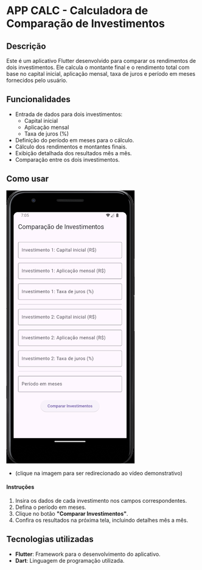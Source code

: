 # APP CALC - Calculadora de Comparação de Investimentos

## Descrição

Este é um aplicativo Flutter desenvolvido para comparar os rendimentos de dois investimentos. Ele calcula o montante final e o rendimento total com base no capital inicial, aplicação mensal, taxa de juros e período em meses fornecidos pelo usuário.

## Funcionalidades

- Entrada de dados para dois investimentos:
  - Capital inicial
  - Aplicação mensal
  - Taxa de juros (%)
- Definição do período em meses para o cálculo.
- Cálculo dos rendimentos e montantes finais.
- Exibição detalhada dos resultados mês a mês.
- Comparação entre os dois investimentos.

## Como usar

[![APP CALC](calc\lib\img\app_calc.png)](https://youtube.com/shorts/bNnGuy9b5fc?feature=share)

- (clique na imagem para ser redirecionado ao vídeo demonstrativo)

#### Instruções
1. Insira os dados de cada investimento nos campos correspondentes.
2. Defina o período em meses.
3. Clique no botão **"Comparar Investimentos"**.
4. Confira os resultados na próxima tela, incluindo detalhes mês a mês.

## Tecnologias utilizadas

- **Flutter**: Framework para o desenvolvimento do aplicativo.
- **Dart**: Linguagem de programação utilizada.
